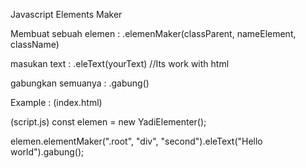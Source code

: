 Javascript Elements Maker

Membuat sebuah elemen :
.elemenMaker(classParent, nameElement, className)

masukan text :
.eleText(yourText) //Its work with html

gabungkan semuanya :
.gabung()

Example : 
(index.html)
<div class="root"></div>
(script.js)
const elemen = new YadiElementer();

elemen.elementMaker(".root", "div", "second").eleText("Hello world").gabung();


